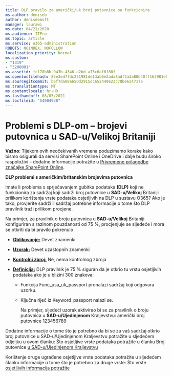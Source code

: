```yaml
---
title: DLP pravilo za američki/uk broj putovnice ne funkcionira
ms.author: deniseb
author: denisebmsft
manager: laurawi
ms.date: 04/21/2020
ms.audience: ITPro
ms.topic: article
ms.service: o365-administration
ROBOTS: NOINDEX, NOFOLLOW
localization_priority: Normal
ms.custom:
- "1319"
- "3200001"
ms.assetid: fc178b8b-943b-4346-a2bd-a75c6af6f80f
ms.openlocfilehash: 85e3ed7fdc221981de13ab6e2ada8adf2a3a80b40ff163981e047cc4a02a1514
ms.sourcegitcommit: b5f7da89a650d2915dc652449623c78be6247175
ms.translationtype: MT
ms.contentlocale: hr-HR
ms.lasthandoff: 08/05/2021
ms.locfileid: "54004938"
---
```

# <a name="problems-with-dlp---usuk-passport-numbers"></a>Problemi s DLP-om – brojevi putovnica u SAD-u/Velikoj Britaniji

**Važno**: Tijekom ovih neočekivanih vremena poduzimamo korake kako bismo osigurali da servisi SharePoint Online i OneDrive i dalje budu široko raspoloživi – dodatne informacije potražite u [Privremene prilagodbe značajke SharePoint Online](https://aka.ms/ODSPAdjustments).

**DLP problemi s američkim/britanskim brojevima putovnica**

Imate li problema s sprječavanjem gubitka podataka **(DLP)** koji ne funkcionira za sadržaj koji sadrži broj putovnice u **SAD-u/Velikoj** Britaniji prilikom korištenja vrste podataka osjetljivih na DLP u sustavu O365? Ako je tako, provjerite sadrži li sadržaj potrebne informacije o tome što DLP pravilnik traži prilikom procjene.
  
Na primjer, za pravilnik o broju putovnica u **SAD-u/Velikoj** Britaniji konfiguriran s razinom pouzdanosti od 75 %, procjenjuje se sljedeće i mora se otkriti da bi pravilo pokrenulo
  
- **[Oblikovanje:](https://docs.microsoft.com/microsoft-365/compliance/sensitive-information-type-entity-definitions#format-77)** Devet znamenki

- **[Uzorak:](https://docs.microsoft.com/microsoft-365/compliance/sensitive-information-type-entity-definitions#pattern-77)** Devet uzastopnih znamenki

- **[Kontrolni zbroj:](https://docs.microsoft.com/microsoft-365/compliance/sensitive-information-type-entity-definitions#checksum-76)** Ne, nema kontrolnog zbroja

- **[Definicija:](https://docs.microsoft.com/microsoft-365/compliance/sensitive-information-type-entity-definitions#definition-77)** DLP pravilnik je 75 % siguran da je otkrio tu vrstu osjetljivih podataka ako je u blizini 300 znakova:

  - Funkcija Func_usa_uk_passport pronalazi sadržaj koji odgovara uzorku.

  - Ključna riječ iz Keyword_passport nalazi se.

    Na primjer, sljedeći uzorak aktivirao bi se za pravilnik o broju putovnica u **SAD-u/Ujedinjenom** Kraljevstvu: američki broj putovnice 123456789

Dodatne informacije o tome što je potrebno da bi se za vaš sadržaj otkrio broj putovnice u SAD-u/Ujedinjenom Kraljevstvu potražite u sljedećem odjeljku u ovom članku: Što osjetljive vrste podataka potražite u članku Broj putovnice [u SAD-u/Ujedinjenom Kraljevstvu](https://docs.microsoft.com/microsoft-365/compliance/sensitive-information-type-entity-definitions#us--uk-passport-number)
  
Korištenje druge ugrađene osjetljive vrste podataka potražite u sljedećem članku informacije o tome što je potrebno za druge vrste: Što vrste [osjetljivih informacija potražite](https://docs.microsoft.com/microsoft-365/compliance/sensitive-information-type-entity-definitions)
  